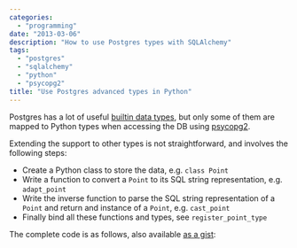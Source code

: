 ```yaml
---
categories:
  - "programming"
date: "2013-03-06"
description: "How to use Postgres types with SQLAlchemy"
tags:
  - "postgres"
  - "sqlalchemy"
  - "python"
  - "psycopg2"
title: "Use Postgres advanced types in Python"
---
```


Postgres has a lot of useful [builtin data types][1], but only some of them are
mapped to Python types when accessing the DB using [psycopg2][2].

Extending the support to other types is not straightforward, and involves the
following steps:

   * Create a Python class to store the data, e.g. `class Point`
   * Write a function to convert a `Point` to its SQL string representation,
     e.g. `adapt_point`
   * Write the inverse function to parse the SQL string representation of a
     `Point` and return and instance of a `Point`, e.g. `cast_point`
   * Finally bind all these functions and types, see `register_point_type`

The complete code is as follows, also available [as a gist][3]:

<script src="https://gist.github.com/lbolla/5098907.js"></script>


   [1]: http://www.postgresql.org/docs/9.2/static/datatype.html
   [2]: http://initd.org/psycopg/
   [3]: https://gist.github.com/lbolla/5098907
